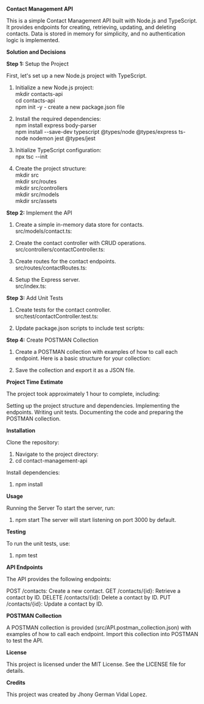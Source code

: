 **Contact Management API**

This is a simple Contact Management API built with Node.js and TypeScript. It provides endpoints for creating, retrieving, updating, and deleting contacts. Data is stored in memory for simplicity, and no authentication logic is implemented.

**Solution and Decisions**

**Step 1:** Setup the Project

First, let's set up a new Node.js project with TypeScript.

1. Initialize a new Node.js project:<br>
mkdir contacts-api<br>
cd contacts-api<br>
npm init -y - create a new package.json file

2. Install the required dependencies:<br>
npm install express body-parser<br>
npm install --save-dev typescript @types/node @types/express ts-node nodemon jest @types/jest

3. Initialize TypeScript configuration:<br>
npx tsc --init 

4. Create the project structure:<br>
mkdir src<br>
mkdir src/routes<br>
mkdir src/controllers<br>
mkdir src/models<br>
mkdir src/assets

**Step 2:** Implement the API

1. Create a simple in-memory data store for contacts.<br>
src/models/contact.ts:

2. Create the contact controller with CRUD operations.<br>
src/controllers/contactController.ts:

3. Create routes for the contact endpoints.<br>
src/routes/contactRoutes.ts:

4. Setup the Express server.<br>
src/index.ts:


**Step 3:** Add Unit Tests

1. Create tests for the contact controller.<br>
src/test/contactController.test.ts:

2. Update package.json scripts to include test scripts:


**Step 4:** Create POSTMAN Collection

1. Create a POSTMAN collection with examples of how to call each endpoint. Here is a basic structure for your collection:

2. Save the collection and export it as a JSON file.


**Project Time Estimate**

The project took approximately 1 hour to complete, including:

Setting up the project structure and dependencies.
Implementing the endpoints.
Writing unit tests.
Documenting the code and preparing the POSTMAN collection.

**Installation**

Clone the repository:

1. Navigate to the project directory:
2. cd contact-management-api

Install dependencies:

1. npm install

**Usage**

Running the Server
To start the server, run:

1. npm start
The server will start listening on port 3000 by default.

**Testing**

To run the unit tests, use:

1. npm test

**API Endpoints**

The API provides the following endpoints:

POST /contacts: Create a new contact.
GET /contacts/{id}: Retrieve a contact by ID.
DELETE /contacts/{id}: Delete a contact by ID.
PUT /contacts/{id}: Update a contact by ID.

**POSTMAN Collection**

A POSTMAN collection is provided (src/API.postman_collection.json) with examples of how to call each endpoint. Import this collection into POSTMAN to test the API.

**License**

This project is licensed under the MIT License. See the LICENSE file for details.

**Credits**

This project was created by Jhony German Vidal Lopez.